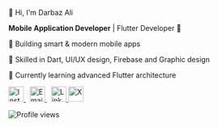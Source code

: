 👋 Hi, I'm Darbaz Ali 

**Mobile Application Developer** | Flutter Developer 🚀    

📱 Building smart &amp; modern mobile apps

🎯 Skilled in Dart, UI/UX design, Firebase and Graphic design

🌱 Currently learning advanced Flutter architecture 

<a href="https://www.instagram.com/darbaz.alii/">
  <img src="https://cdn-icons-png.flaticon.com/512/174/174855.png" alt="Instagram" width="30"/>
</a>
&nbsp;
<a href="mailto:darbazdev@gmail.com">
  <img src="https://cdn-icons-png.flaticon.com/512/732/732200.png" alt="Email" width="30"/>
</a>
&nbsp;
<a href="https://www.linkedin.com/in/darbaz-ali-ab821b173/">
  <img src="https://cdn-icons-png.flaticon.com/512/174/174857.png" alt="LinkedIn" width="30"/>
</a>
<a href="https://x.com/DarbazAlii" target="_blank" rel="noopener noreferrer">
  <img src="https://cdn-icons-png.flaticon.com/512/733/733579.png" alt="X" width="30"/>
</a>


![Profile views](https://komarev.com/ghpvc/?username=darbazali&label=Profile%20views&color=0e75b6&style=flat)
